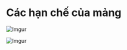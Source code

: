 # Các hạn chế của mảng

![Imgur](https://i.imgur.com/bhlhwTr.png)  

![Imgur](https://i.imgur.com/7p5qAre.png)  